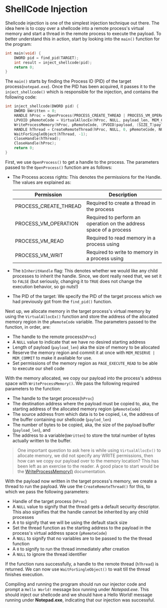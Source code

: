# ShellCode Injection

Shellcode injection is one of the simplest injection technique out there. The idea here is to copy over a shellcode into a remote process's virtual memory and start a thread in the remote process to execute the payload. To better understand this in action, start by looking into the `main()` function for the program:

```c
int main(void) {
    DWORD pid = find_pid(TARGET);
    int result = inject_shellcode(pid);
    return 0;
}
```

The `main()` starts by finding the Process ID (PID) of the target process(`notepad.exe`). Once the PID has been acquired, it passes it to the `inject_shellcode()` which is responsible for the injection, and contains the following code:

```c
int inject_shellcode(DWORD pid) {
    DWORD bWritten = 0;
    HANDLE hProc = OpenProcess(PROCESS_CREATE_THREAD | PROCESS_VM_OPERATION | PROCESS_VM_READ | PROCESS_VM_WRITE, FALSE, pid);
    LPVOID pRemoteCode = VirtualAllocEx(hProc, NULL, payload_len, MEM_COMMIT, PAGE_EXECUTE_READ);
    WriteProcessMemory(hProc, pRemoteCode, (PVOID)payload, (SIZE_T)payload_len, (SIZE_T *)&bWritten);
    HANDLE hThread = CreateRemoteThread(hProc, NULL, 0, pRemoteCode, NULL, 0, NULL);
    WaitForSingleObject(hThread, -1); 
    CloseHandle(hThread);
    CloseHandle(hProc);
    return 0;
}
```

First, we use `OpenProcess()` to get a handle to the process. The parameters passed to the `OpenProcess()` function are as follows:

- The Process access rights: This denotes the permissions for the Handle. The values are explained as:


    | Permission            | Description                                                        |
    | --------------------- | ------------------------------------------------------------------ |
    | PROCESS_CREATE_THREAD | Required to create a thread in the process                         |
    | PROCESS_VM_OPERATION  | Required to perform an operation on the address space of a process |
    | PROCESS_VM_READ       | Required to read memory in a process using                         |
    | PROCESS_VM_WRIT       | Required to write to memory in a process using                     | 

- The `bInheritHandle` flag: This denotes whether we would like any child processes to inherit the handle. Since, we dont really need that, we set it to `FALSE` (but seriously, changing it to `TRUE` does not change the execution behavior, so go nuts!)
- The PID of the target: We specify the PID of the target process which we had previously got from the `find_pid()` function. 

Next up, we allocate memory in the target process's virtual memory by using the `VirtualAllocEx()` function and store the address of the allocated memory region in the `pRemoteCode` variable. The parameters passed to the function, in order, are:
- The handle to the remote process(`hProc`)
- A `NULL` value to indicate that we have no desired starting address 
- Length of payload (`payload_len`) aka the size of memory to be allocated
- Reserve the memory region and commit it at once with `MEM_RESERVE | MEM_COMMIT` to make it available for use.
- Set permissions of the memory region as `PAGE_EXECUTE_READ` to be able to execute our shell code

With the memory allocated, we copy our payload into the process's address space with `WriteProcessMemory()`. We pass the following required parameters to the function:
- The handle to the target process(`hProc`)
- The destination address where the payload must be copied to, aka, the starting address of the allocated memory region (`pRemoteCode`)
- The source address from which data is to be copied, i.e, the address of the buffer containing our shellcode (`paylod_len`)
- The number of bytes to be copied, aka, the size of the payload buffer (`payload_len`), and 
- The address to a variable(`bWritten`) to store the total number of bytes actually written to the buffer.


> One important question to ask here is while using `VirtualAllocEx()` to allocate memory, we did not specify any WRITE permissions, then how can we copy our payload over to the memory location? This has been left as an exercise to the reader. A good place to start would be the [WriteProcessMemory()](https://learn.microsoft.com/en-us/windows/win32/api/memoryapi/nf-memoryapi-writeprocessmemory) documentation.


With the payload now written in the target process's memory, we create a thread to run the payload. We use the `CreateRemoteThread()` for this, to which we pass the following parameters:
- Handle of the target process (`hProc`)
- A `NULL` value to signify that the thread gets a default security descriptor. This also signifies that the handle cannot be inherited by any child processes
- A `0` to signify that we will be using the default stack size
- Set the thread function as the starting address to the payload in the process's virtual address space (`pRemoteCode`)
- A `NULL` to signify that no variables are to be passed to the the thread function
- A `0` to signify to run the thread immediately after creation
- A `NULL` to ignore the thread identifier

If the function runs successfully, a handle to the remote thread (`hThread`) is returned. We can now use `WaitForSingleObject()` to wait till the thread finishes execution.

Compiling and running the program should run our injector code and prompt a `Hello World!` message box running under *Notepad.exe*.
This should inject our shellcode and we should have a Hello World! message running under **Notepad.exe**, indicating that our injection was successful.

